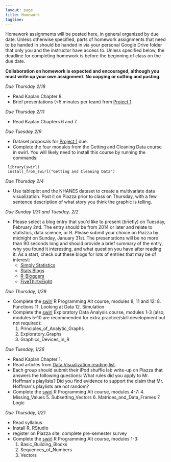 ```yaml
---
layout: page
title: Homework
tagline: 
---
```


Homework assignments will be posted here, in general organized by due date. Unless otherwise specified, parts of homework assignments that need to be handed in should be handed in via your personal Google Drive folder that only you and the instructor have access to. Unless specified below, the deadline for completing homework is before the beginning of class on the due date. 

**Collaboration on homework is expected and encouraged, although you must write up your own assignment. No copying or cutting and pasting.**

_Due Thursday 2/18_

 - Read Kaplan Chapter 8.
 - Brief presentations (<5 minutes per team) from [Project 1](project1.html).

_Due Thursday 2/11_

 - Read Kaplan Chapters 6 and 7.

_Due Tuesday 2/9_

 - Dataset proposals for [Project 1](project1.html) due.
 - Complete the four modules from the Getting and Cleaning Data course in swirl. You will likely need to install this course by running the commands: 
 
```
 library(swirl)
 install_from_swirl("Getting and Cleaning Data")
```

_Due Thursday 2/4_

 - Use tableplot and the NHANES dataset to create a multivariate data visualization. Post it on Piazza prior to class on Thursday, with a few sentence description of what story you think the graphic is telling.  

_Due Sunday 1/31 and Tuesday, 2/2_

 - Please select a blog entry that you'd like to present (briefly) on Tuesday, February 2nd. The entry should be from 2014 or later and relate to statistics, data science, or R. Please submit your choice on Piazza by midnight on Sunday, January 31st. The presentations will be no more than 90 seconds long and should provide a brief summary of the entry, why you found it interesting, and what question you have after reading it.  As a start, check out these blogs for lots of entries that may be of interest:
    - [Simply Statistics](http://simplystatistics.org)
    - [Stats Blogs](http://www.statsblogs.com)
    - [R-Bloggers](http://r-bloggers.com)
    - [FiveThirtyEight](http://fivethirtyeight.com/)


_Due Thursday, 1/28_
 
 - Complete the [swirl](http://swirlstats.com/students.html) R Programming Alt course, modules 8, 11 and 12:
    8. Functions
    11. Looking at Data
    12. Simulation
 - Complete the [swirl](http://swirlstats.com/students.html) Exploratory Data Analysis course, modules 1-3 (also, modules 5-10 are recommended for extra practice/skill development but not required):
    1. Principles_of_Analytic_Graphs
    2. Exploratory_Graphs
    3. Graphics_Devices_in_R


_Due Tuesday, 1/26_

 - Read Kaplan Chapter 1.
 - Read articles from [Data Visualization reading list](data-viz-reading-list.html).
 - Each group should submit their iPod shuffle lab write-up on Piazza that answers the following questions: What rules did you apply to Mr. Hoffman's playlists? Did you find evidence to support the claim that Mr. Hoffman's playlists are not random? 
 - Complete the [swirl](http://swirlstats.com/students.html) R Programming Alt course, modules 4-7:
    4. Missing_Values
    5. Subsetting_Vectors
    6. Matrices_and_Data_Frames
    7. Logic



_Due Thursday, 1/21_ 

 - Read syllabus
 - Install R, RStudio
 - register on Piazza site, complete pre-semester survey
 - Complete the [swirl](http://swirlstats.com/students.html) R Programming Alt course, modules 1-3:
    1. Basic_Building_Blocks
    2. Sequences_of_Numbers
    3. Vectors
